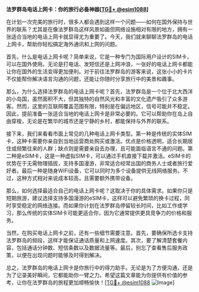 **法罗群岛电话上网卡：你的旅行必备神器[[TG💪+ @esim1088](https://t.me/s/esim1088)]**

在计划一次完美的旅行时，很多人都会遇到这样一个问题——如何在国外保持与世界的联系？尤其是在像法罗群岛这样风景如画但网络设施相对有限的地方，拥有一张适合当地的电话上网卡就显得尤为重要了。今天，我们就来聊聊法罗群岛的电话上网卡，帮助你轻松搞定海外通讯和上网的问题。

首先，什么是电话上网卡呢？简单来说，它是一种专门为国际用户设计的SIM卡，可以在国外使用。无论是打电话、发短信还是上网冲浪，一张好的电话上网卡都能让你在国外的生活变得更加便利。对于前往法罗群岛的游客来说，这张小小的卡片不仅能帮你解决语言沟通的问题，还能让你随时分享旅行中的美景和趣事。

那么，为什么选择法罗群岛的电话上网卡呢？首先，法罗群岛是一个位于北大西洋的小岛国，虽然面积不大，但其独特的自然风光和丰富的文化遗产吸引了众多游客。然而，这里的互联网覆盖范围有限，特别是在偏远地区，信号可能并不稳定。因此，提前准备一张适合当地的电话上网卡是非常必要的。它可以帮助你在岛上自由穿梭，无论是在繁华的城市还是宁静的乡村，都能保持与外界的联系。

接下来，我们来看看市面上常见的几种电话上网卡类型。第一种是传统的实体SIM卡，这种卡需要你亲自到当地运营商处购买或激活。优点是价格透明，适合长期居住或频繁往来的人群；缺点则是需要亲自去办理，且可能面临语言不通的问题。第二种是eSIM卡，这是一种虚拟SIM卡，可以通过手机直接下载并激活。eSIM卡的优势在于无需物理插拔，支持多国漫游，非常适合经常出国的商务人士或者旅行爱好者。最后一种是随身WiFi设备，它可以同时为多个设备提供无线网络服务。不过，这种方式相对来说成本较高，且需要额外携带设备。

那么，如何选择最适合自己的电话上网卡呢？这取决于你的具体需求。如果你只是短期旅游，建议选择支持多国漫游的eSIM卡，这样可以避免繁琐的换卡过程，同时享受稳定的网络连接。而如果你计划在法罗群岛停留较长时间，比如工作或学习，那么传统的实体SIM卡可能更适合你，因为它通常提供更具竞争力的价格和服务。

当然，在购买电话上网卡之前，还有一些细节需要注意。首先，要确保所选卡支持法罗群岛的频段，这样才能保证通话质量和上网速度。其次，要了解清楚套餐内容，包括通话分钟数、短信条数以及数据流量等。最后，别忘了查看售后服务政策，以便在出现问题时能够及时得到解决。

总之，法罗群岛的电话上网卡是你旅行中的得力助手。无论是为了方便沟通，还是为了记录美好瞬间，它都能助你一臂之力。希望这篇文章能为你提供有价值的参考，让你在法罗群岛的旅程更加顺畅愉快！[[TG💪+ @esim1088](https://t.me/s/esim1088) ![Image](https://i.postimg.cc/4NQfJmqS/Snipaste-2025-05-13-00-14-12.png)]